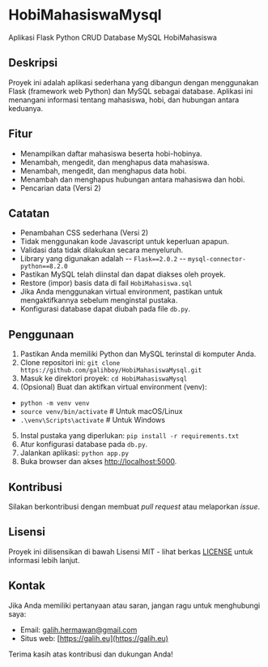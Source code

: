 # HobiMahasiswaMysql
Aplikasi Flask Python CRUD Database MySQL HobiMahasiswa

## Deskripsi
Proyek ini adalah aplikasi sederhana yang dibangun dengan menggunakan Flask (framework web Python) dan MySQL sebagai database. Aplikasi ini menangani informasi tentang mahasiswa, hobi, dan hubungan antara keduanya.

## Fitur
- Menampilkan daftar mahasiswa beserta hobi-hobinya.
- Menambah, mengedit, dan menghapus data mahasiswa.
- Menambah, mengedit, dan menghapus data hobi.
- Menambah dan menghapus hubungan antara mahasiswa dan hobi.
- Pencarian data (Versi 2)

## Catatan
- Penambahan CSS sederhana (Versi 2)
- Tidak menggunakan kode Javascript untuk keperluan apapun.
- Validasi data tidak dilakukan secara menyeluruh.
- Library yang digunakan adalah 
-- `Flask==2.0.2`
-- `mysql-connector-python==8.2.0`
- Pastikan MySQL telah diinstal dan dapat diakses oleh proyek.
- Restore (impor) basis data di fail `HobiMahasiswa.sql`
- Jika Anda menggunakan virtual environment, pastikan untuk mengaktifkannya sebelum menginstal pustaka.
- Konfigurasi database dapat diubah pada file `db.py`.

## Penggunaan
1. Pastikan Anda memiliki Python dan MySQL terinstal di komputer Anda.
2. Clone repositori ini: `git clone https://github.com/galihboy/HobiMahasiswaMysql.git`
3. Masuk ke direktori proyek: `cd HobiMahasiswaMysql`
4. (Opsional) Buat dan aktifkan virtual environment (venv):
- `python -m venv venv`
- `source venv/bin/activate`  # Untuk macOS/Linux
- `.\venv\Scripts\activate`  # Untuk Windows
5. Instal pustaka yang diperlukan: `pip install -r requirements.txt`
6. Atur konfigurasi database pada `db.py`.
7. Jalankan aplikasi: `python app.py`
8. Buka browser dan akses [http://localhost:5000](http://localhost:5000).

## Kontribusi
Silakan berkontribusi dengan membuat _pull request_ atau melaporkan _issue_.

## Lisensi
Proyek ini dilisensikan di bawah Lisensi MIT - lihat berkas [LICENSE](LICENSE) untuk informasi lebih lanjut.

## Kontak
Jika Anda memiliki pertanyaan atau saran, jangan ragu untuk menghubungi saya:
- Email: galih.hermawan@gmail.com
- Situs web: [https://galih.eu](https://galih.eu)

Terima kasih atas kontribusi dan dukungan Anda!
